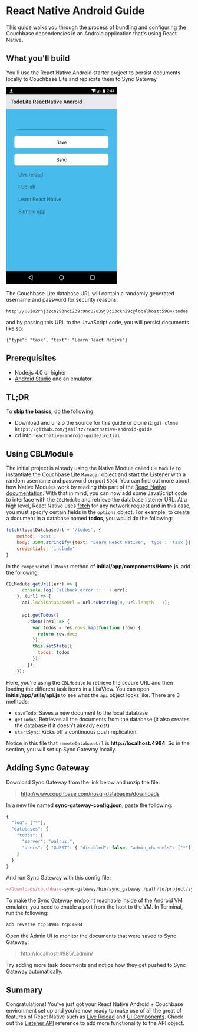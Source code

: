 # React Native Android Guide

This guide walks you through the process of bundling and configuring the Couchbase dependencies in an Android application that's using React Native.

## What you'll build

You'll use the React Native Android starter project to persist documents locally to Couchbase Lite and replicate them to Sync Gateway

![](assets/demo-ui.png)

The Couchbase Lite database URL will contain a randomly generated username and password for security reasons:

```
http://u8io2rhj32cn293nci239:9nc02u39j0ci3ckn29c@localhost:5984/todos
```

and by passing this URL to the JavaScript code, you will persist documents like so:

```
{"type": "task", "text": "Learn React Native"}
```

## Prerequisites

- Node.js 4.0 or higher
- [Android Studio](http://developer.android.com/sdk/installing/studio.html) and an emulator

## TL;DR

To **skip the basics**, do the following:

- Download and unzip the source for this guide or clone it: `git clone https://github.com/jamiltz/reactnative-android-guide`
- cd into `reactnative-android-guide/initial`

## Using CBLModule

The initial project is already using the Native Module called `CBLModule` to instantiate the Couchbase Lite `Manager` object and start the Listener with a random username and password on port `5984`. You can find out more about how Native Modules work by reading this part of the [React Native documentation](http://facebook.github.io/react-native/docs/native-modules-android.html#callbacks). With that in mind, you can now add some JavaScript code to interface with the `CBLModule` and retrieve the database listener URL. At a high level, React Native uses [fetch](https://facebook.github.io/react-native/docs/network.html) for any network request and in this case, you must specify certain fields in the `options` object. For example, to create a document in a database named **todos**, you would do the following:

```js
fetch(localDatabaseUrl + '/todos', {
	method: 'post',
	body: JSON.stringify({text: 'Learn React Native', 'type': 'task'}),
	credentials: 'include'
}
```

In the `componentWillMount` method of **initial/app/components/Home.js**, add the following:

```js
CBLModule.getUrl((err) => {
      console.log('Callback error :: ' + err);
    }, (url) => {
      api.localDatabaseUrl = url.substring(0, url.length - 1);

      api.getTodos()
        .then((res) => {
          var todos = res.rows.map(function (row) {
            return row.doc;
          });
          this.setState({
            todos: todos
          });
        });
    });
```

Here, you're using the `CBLModule` to retrieve the secure URL and then loading the different task items in a ListView. You can open **initial/app/utils/api.js** to see what the `api` object looks like. There are 3 methods:

- `saveTodo`: Saves a new document to the local database
- `getTodos`: Retrieves all the documents from the database (it also creates the database if it doesn't already exist)
- `startSync`: Kicks off a continuous push replication.

Notice in this file that `remoteDatabaseUrl` is **http://localhost:4984**. So in the section, you will set up Sync Gateway locally.

## Adding Sync Gateway

Download Sync Gateway from the link below and unzip the file:

> http://www.couchbase.com/nosql-databases/downloads

In a new file named **sync-gateway-config.json**, paste the following:

```js
{
  "log": ["*"],
  "databases": {
    "todos": {
      "server": "walrus:",
      "users": { "GUEST": { "disabled": false, "admin_channels": ["*"] } }
    }
  }
}
```

And run Sync Gateway with this config file:

```js
~/Downloads/couchbase-sync-gateway/bin/sync_gateway /path/to/project/sync-gateway-config.json
```

To make the Sync Gateway endpoint reachable inside of the Android VM emulator, you need to enable a port from the host to the VM. In Terminal, run the following:

```bash
adb reverse tcp:4984 tcp:4984
```

Open the Admin UI to monitor the documents that were saved to Sync Gateway:

> http://localhost:4985/_admin/

Try adding more task documents and notice how they get pushed to Sync Gateway automatically.

## Summary

Congratulations! You've just got your React Native Android + Couchbase environment set up and you're now ready to make use of all the great of features of React Native such as [Live Reload](https://facebook.github.io/react-native/docs/debugging.html) and [UI Components](https://facebook.github.io/react-native/docs/native-components-android.html#content). Check out the [Listener API](http://developer.couchbase.com/documentation/mobile/1.1.0/develop/references/couchbase-lite/rest-api/index.html) reference to add more functionality to the API object.
